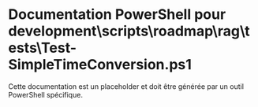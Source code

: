 # Documentation PowerShell pour development\scripts\roadmap\rag\tests\Test-SimpleTimeConversion.ps1

Cette documentation est un placeholder et doit être générée par un outil PowerShell spécifique.
